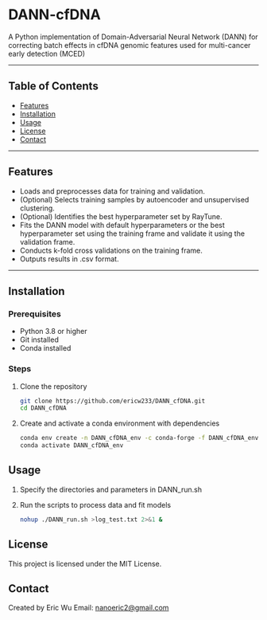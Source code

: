 
# **DANN-cfDNA**  
A Python implementation of Domain-Adversarial Neural Network (DANN) for correcting batch effects in cfDNA genomic features used for multi-cancer early detection (MCED)

---

## **Table of Contents**
- [Features](#features)
- [Installation](#installation)
- [Usage](#usage)
- [License](#license)
- [Contact](#contact)

---

## **Features**
- Loads and preprocesses data for training and validation.
- (Optional) Selects training samples by autoencoder and unsupervised clustering.
- (Optional) Identifies the best hyperparameter set by RayTune.
- Fits the DANN model with default hyperparameters or the best hyperparameter set using the training frame and validate it using the validation frame.
- Conducts k-fold cross validations on the training frame.
- Outputs results in .csv format.

---

## **Installation**
### Prerequisites
- Python 3.8 or higher
- Git installed
- Conda installed

### Steps
1. Clone the repository
   ```bash
   git clone https://github.com/ericw233/DANN_cfDNA.git
   cd DANN_cfDNA

2. Create and activate a conda environment with dependencies
    ```bash
    conda env create -n DANN_cfDNA_env -c conda-forge -f DANN_cfDNA_env.yml
    conda activate DANN_cfDNA_env

## **Usage**
1. Specify the directories and parameters in DANN_run.sh

2. Run the scripts to process data and fit models
    ```bash
    nohup ./DANN_run.sh >log_test.txt 2>&1 &

## **License**
This project is licensed under the MIT License.

## **Contact**
Created by Eric Wu
Email: nanoeric2@gmail.com

